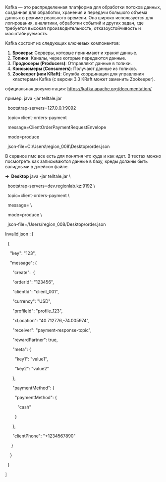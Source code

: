 
Kafka — это распределенная платформа для обработки потоков данных, созданная для обработки, хранения и передачи большого объема данных в режиме реального времени. Она широко используется для логирования, аналитики, обработки событий и других задач, где требуется высокая производительность, отказоустойчивость и масштабируемость.

Kafka состоит из следующих ключевых компонентов:

1. **Брокеры**: Серверы, которые принимают и хранят данные.
2. **Топики**: Каналы, через которые передаются данные.
3. **Продюсеры (Producers)**: Отправляют данные в топики.
4. **Консьюмеры (Consumers)**: Получают данные из топиков.
5. **Zookeeper (или KRaft)**: Служба координации для управления кластерами Kafka (с версии 3.3 KRaft может заменить Zookeeper).


официальная документация: https://kafka.apache.org/documentation/

пример: 
java -jar telltale.jar 

  bootstrap-servers=127.0.0.1:9092 

  topic=client-orders-payment 

  message=ClientOrderPaymentRequestEnvelope

  mode=produce 

  json-file=C:\Users\region_008\Desktop\order.json

В сервисе пмс все есть для понятия что куда и как идет. В тестах можно посмотреть как записываются данные в базу, креды должны быть валидными в джейсон файле.


**➜**  **Desktop** java -jar telltale.jar \

  bootstrap-servers=dev.regionlab.kz:9192 \

  topic=client-orders-payment \

  message=  \

  mode=produce \

  json-file=/Users/region_008/Desktop/order.json

  

Invalid json : [

  {

    "key": "123",

    "message": {

      "create":  {

      "orderId": "123456",

      "clientId": "client_001",

      "currency": "USD",

      "profileId": "profile_123",

      "xLocation": "40.712776,-74.005974",

      "receiver": "payment-response-topic",

      "rewardPartner": true,

      "meta": {

        "key1": "value1",

        "key2": "value2"

      },

      "paymentMethod": {

        "paymentMethod": {

          "cash"

        }

      },

      "clientPhone": "+1234567890"

     }

    }

  }

]